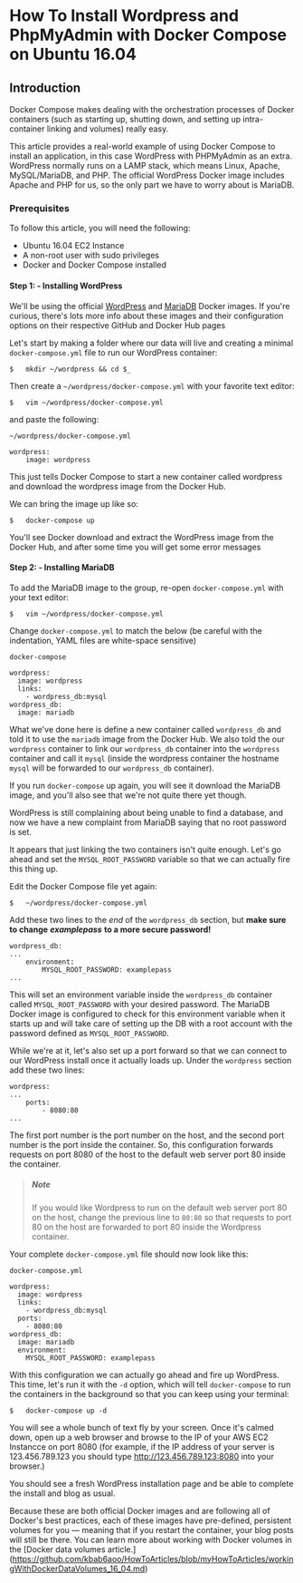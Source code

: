 # How To Install Wordpress and PhpMyAdmin with Docker Compose on Ubuntu 16.04

## Introduction

Docker Compose makes dealing with the orchestration processes of Docker containers (such as starting up, shutting down, and setting up intra-container linking and volumes) really easy.

This article provides a real-world example of using Docker Compose to install an application, in this case WordPress with PHPMyAdmin as an extra. WordPress normally runs on a LAMP stack, which means Linux, Apache, MySQL/MariaDB, and PHP. The official WordPress Docker image includes Apache and PHP for us, so the only part we have to worry about is MariaDB.

### Prerequisites

To follow this article, you will need the following:

-	Ubuntu 16.04 EC2 Instance
-	A non-root user with sudo privileges
-	Docker and Docker Compose installed

#### Step 1:	-	Installing WordPress

We'll be using the official [WordPress](https://hub.docker.com/_/wordpress/]) and [MariaDB](https://hub.docker.com/_/mariadb/) Docker images. If you're curious, there's lots more info about these images and their configuration options on their respective GitHub and Docker Hub pages

Let's start by making a folder where our data will live and creating a minimal `docker-compose.yml` file to run our WordPress container:
```
$	mkdir ~/wordpress && cd $_
```

Then create a `~/wordpress/docker-compose.yml` with your favorite text editor:
```
$	vim ~/wordpress/docker-compose.yml
```
and paste the following:
```
~/wordpress/docker-compose.yml

wordpress:
	image: wordpress
```

This just tells Docker Compose to start a new container called wordpress and download the wordpress image from the Docker Hub.

We can bring the image up like so:
```
$	docker-compose up
```

You'll see Docker download and extract the WordPress image from the Docker Hub, and after some time you will get some error messages

#### Step 2:	-	Installing MariaDB

To add the MariaDB image to the group, re-open `docker-compose.yml` with your text editor:
```
$	vim ~/wordpress/docker-compose.yml
```

Change `docker-compose.yml` to match the below (be careful with the indentation, YAML files are white-space sensitive)

```
docker-compose

wordpress:
  image: wordpress
  links:
    - wordpress_db:mysql
wordpress_db:
  image: mariadb
 ```

What we've done here is define a new container called `wordpress_db` and told it to use the `mariadb` image from the Docker Hub. We also told the our `wordpress` container to link our `wordpress_db` container into the `wordpress` container and call it `mysql` (inside the wordpress container the hostname `mysql` will be forwarded to our `wordpress_db` container).

If you run `docker-compose` up again, you will see it download the MariaDB image, and you'll also see that we're not quite there yet though.

WordPress is still complaining about being unable to find a database, and now we have a new complaint from MariaDB saying that no root password is set.

It appears that just linking the two containers isn't quite enough. Let's go ahead and set the `MYSQL_ROOT_PASSWORD` variable so that we can actually fire this thing up.

Edit the Docker Compose file yet again:

```
$	~/wordpress/docker-compose.yml
```

Add these two lines to the _end_ of the `wordpress_db` section, but **make sure to change** ***examplepass*** **to a more secure password!**

```
wordpress_db:
...
	environment:
		MYSQL_ROOT_PASSWORD: examplepass
...
```

This will set an environment variable inside the `wordpress_db` container called `MYSQL_ROOT_PASSWORD` with your desired password. The MariaDB Docker image is configured to check for this environment variable when it starts up and will take care of setting up the DB with a root account with the password defined as `MYSQL_ROOT_PASSWORD`.

While we're at it, let's also set up a port forward so that we can connect to our WordPress install once it actually loads up. Under the `wordpress` section add these two lines:

```
wordpress:
...
	ports:
		- 8080:80
...
```

The first port number is the port number on the host, and the second port number is the port inside the container. So, this configuration forwards requests on port 8080 of the host to the default web server port 80 inside the container.

>##### Note
> If you would like Wordpress to run on the default web server port 80 on the host, change the previous line to `80:80` so that requests to port 80 on the host are forwarded to port 80 inside the Wordpress container.

Your complete `docker-compose.yml` file should now look like this:

```
docker-compose.yml

wordpress:
  image: wordpress
  links:
    - wordpress_db:mysql
  ports:
    - 8080:80
wordpress_db:
  image: mariadb
  environment:
    MYSQL_ROOT_PASSWORD: examplepass
```

With this configuration we can actually go ahead and fire up WordPress. This time, let's run it with the `-d` option, which will tell `docker-compose` to run the containers in the background so that you can keep using your terminal:

```
$	docker-compose up -d
```
You will see a whole bunch of text fly by your screen. Once it's calmed down, open up a web browser and browse to the IP of your AWS EC2 Instancce on port 8080 (for example, if the IP address of your server is 123.456.789.123 you should type http://123.456.789.123:8080 into your browser.)

You should see a fresh WordPress installation page and be able to complete the install and blog as usual.

Because these are both official Docker images and are following all of Docker's best practices, each of these images have pre-defined, persistent volumes for you — meaning that if you restart the container, your blog posts will still be there. You can learn more about working with Docker volumes in the [Docker data volumes article.]  (https://github.com/kbab6aoo/HowToArticles/blob/myHowToArticles/workingWithDockerDataVolumes_16_04.md)





























































